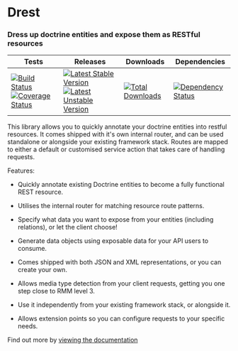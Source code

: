 Drest
=====

### Dress up doctrine entities and expose them as RESTful resources


| Tests | Releases | Downloads | Dependencies |
| ----- | -------- | ------- | ------------- |
[![Build Status](https://travis-ci.org/leedavis81/drest.png?branch=master)](https://travis-ci.org/leedavis81/drest) [![Coverage Status](https://coveralls.io/repos/leedavis81/drest/badge.png?branch=master)](https://coveralls.io/r/leedavis81/drest?branch=master) | [![Latest Stable Version](https://poser.pugx.org/leedavis81/drest/v/stable.png)](https://packagist.org/packages/leedavis81/drest) [![Latest Unstable Version](https://poser.pugx.org/leedavis81/drest/v/unstable.png)](https://packagist.org/packages/leedavis81/drest) | [![Total Downloads](https://poser.pugx.org/leedavis81/drest/downloads.png)](https://packagist.org/packages/leedavis81/drest)| [![Dependency Status](https://www.versioneye.com/user/projects/5194ec66296d610002000343/badge.png)](https://www.versioneye.com/user/projects/5194ec66296d610002000343) |


This library allows you to quickly annotate your doctrine entities into restful resources. It comes shipped with it's own internal router, and can be used standalone or alongside your existing framework stack. Routes are mapped to either a default or customised service action that takes care of handling requests.

Features:

- Quickly annotate existing Doctrine entities to become a fully functional REST resource.

- Utilises the internal router for matching resource route patterns.

- Specify what data you want to expose from your entities (including relations), or let the client choose!

- Generate data objects using exposable data for your API users to consume.

- Comes shipped with both JSON and XML representations, or you can create your own.

- Allows media type detection from your client requests, getting you one step close to RMM level 3.

- Use it independently from your existing framework stack, or alongside it.

- Allows extension points so you can configure requests to your specific needs.

Find out more by [viewing the documentation](http://leedavis81.github.io/drest/)

